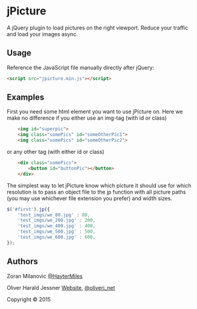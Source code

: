 jPicture
========
A jQuery plugin to load pictures on the right viewport.
Reduce your traffic and load your images async.

Usage
-----

Reference the JavaScript file manually directly after jQuery:

```html
<script src="jpicture.min.js"></script>
```

Examples
--------

First you need some html element you want to use jPicture on. 
Here we make no difference if you either use an img-tag (with id or class)

```html
    <img id="superpic">
    <img class="somePics" id="someOtherPic1">
    <img class="somePics" id="someOtherPic2">
```

or any other tag (with either id or class)

```html
    <div class="somePics">
        <button id="buttonPic"></button>
    </div>
```

The simplest way to let jPicture know which picture it should use for which resolution is to pass an object file to the jp function 
with all picture paths (you may use whichever file extension you prefer) and width sizes.

```javascript
$('#first').jp({
    'test_imgs/we_80.jpg' : 80, 
    'test_imgs/we_200.jpg' : 200, 
    'test_imgs/we_400.jpg' : 400, 
    'test_imgs/we_500.jpg' : 500, 
    'test_imgs/we_600.jpg' : 600, 
});
```

Authors 
-------

Zoran Milanovic  [@HayterMiles ](https://twitter.com/HayterMiles) 

Oliver Harald Jessner [Website](http://oliverj.net), [@oliverj_net](https://twitter.com/oliverj_net) 

Copyright © 2015
